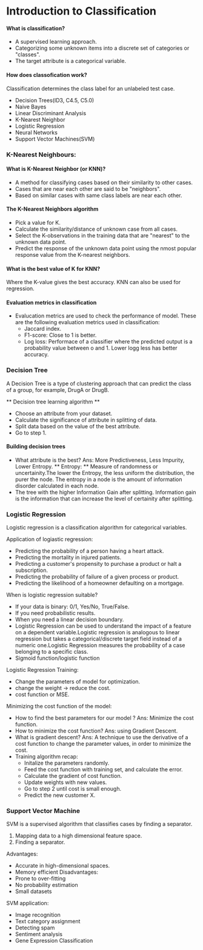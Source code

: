 # Introduction to Classification

#### What is classification?
- A supervised learning approach.
- Categorizing some unknown items into a discrete set of categories or "classes".
- The target attribute is a categorical variable.

#### How does classofication work? 
 Classification determines the class label for an unlabeled test case.
 -  Decision Trees(ID3, C4.5, C5.0)
 - Naive Bayes
 - Linear Discriminant Analysis
 - K-Nearest Neighbor
 - Logistic Regression
 - Neural Networks
 - Support Vector Machines(SVM)
 
### K-Nearest Neighbours:
#### What is K-Nearest Neighbor (or KNN)?
  - A method for classifying cases based on their similarity to other cases.
  - Cases that are near each other are said to be "neighbors".
  - Based on similar cases with same class labels are near each other. 
  
#### The K-Nearest Neighbors algorithm
- Pick a value for K.
- Calculate the similarity/distance of unknown case from all cases.
- Select the K-observations in the training data that are "nearest" to the unknown data point.
- Predict the response of the unknown data point using the nmost popular response value from the K-nearest neighbors.
 
#### What is the best value of K for KNN?
Where the K-value gives the best accuracy. KNN can also be used for regression.

#### Evaluation metrics in classification
- Evalucation metrics are used to check the performance of model. These are the following evaluation metrics used in classification:
  - Jaccard index.
  - F1-score: Close to 1 is better.
  - Log loss: Performace of a classifier where the predicted output is a probability value between o and 1. Lower logg less has better accuracy.

### Decision Tree
A Decision Tree is a type of clustering  approach that can predict the class of a group, for example, DrugA or DrugB.

** Decision tree learning algorithm **
- Choose an attribute from your dataset.
- Calculate the significance of attribute in splitting of data. 
- Split data based on the value of the best attribute.
- Go to step 1.

#### Building decision trees
 
 - What attribute is the best? Ans: More Predictiveness, Less Impurity, Lower Entropy.
 ** Entropy: ** Measure of randomness or uncertainity.The lower the Entropy, the less uniform the distribution, the purer the node. 
The entropy in a node is the amount of information disorder calculated in each node.
 - The tree with the higher Information Gain after splitting. Information gain is the information that can increase the level of certainity after splitting.

### Logistic Regression
Logistic regression is a classification algorithm for categorical variables.

Application of logiastic regression:
- Predicting the probability of a person having a heart attack.
- Predicting the mortality in injured patients.
- Predicting a customer's propensity to purchase a product or halt a subscription.
- Predicting the probability of failure of a given process or product.
- Predicting the likelihood of a homeowner defaulting on a mortgage.

When is logistic regression suitable?
- If your data is binary: 0/1, Yes/No, True/False.
- If you need probabilistic results.
- When you need a linear decision boundary.
- Logistic Regression can be used to understand the impact of a feature on a dependent variable.Logistic regression is analogous to linear regression but takes a categorical/discrete target field instead of a numeric one.Logistic Regression measures the probability of a case belonging to a specific class.
- Sigmoid function/logistic function 

Logistic Regression Training:
- Change the parameters of model for optimization.
- change the weight -> reduce the cost.
- cost function or MSE.

Minimizing the cost function of the model:
- How to find the best parameters for our model ? Ans: Minimize the cost function.
- How to minimize the cost function? Ans: using Gradient Descent.
- What is gradient descent? Ans: A technique to use the derivative of a cost function to change the parameter values, in order to minimize the cost.
- Training algorithm recap:
  - Initalize the parameters randomly.
  - Feed the cost function with training set, and calculate the error.
  - Calculate the gradient of cost function.
  - Update weights with new values.
  - Go to step 2 until cost is small enough.
  - Predict the new customer X.
 
 ### Support Vector Machine
 SVM is a supervised algorithm that classifies cases by finding a separator.
 1. Mapping data to a high dimensional feature space.
 2. Finding a separator.  

Advantages:
- Accurate in high-dimensional spaces.
- Memory efficient
Disadvantages:
- Prone to over-fitting
- No probability estimation
- Small datasets

SVM application:
- Image recognition
- Text category assignment
- Detecting spam
- Sentiment analysis
- Gene Expression Classification
